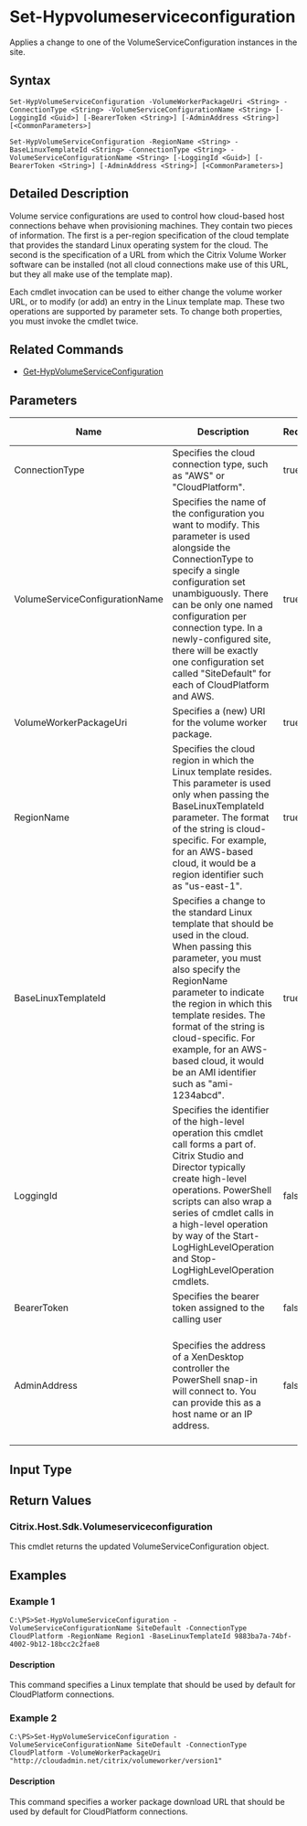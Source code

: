 ﻿
# Set-Hypvolumeserviceconfiguration
Applies a change to one of the VolumeServiceConfiguration instances in the site.
## Syntax
```
Set-HypVolumeServiceConfiguration -VolumeWorkerPackageUri <String> -ConnectionType <String> -VolumeServiceConfigurationName <String> [-LoggingId <Guid>] [-BearerToken <String>] [-AdminAddress <String>] [<CommonParameters>]

Set-HypVolumeServiceConfiguration -RegionName <String> -BaseLinuxTemplateId <String> -ConnectionType <String> -VolumeServiceConfigurationName <String> [-LoggingId <Guid>] [-BearerToken <String>] [-AdminAddress <String>] [<CommonParameters>]
```
## Detailed Description
Volume service configurations are used to control how cloud-based host connections behave when provisioning machines. They contain two pieces of information. The first is a per-region specification of the cloud template that provides the standard Linux operating system for the cloud. The second is the specification of a URL from which the Citrix Volume Worker software can be installed (not all cloud connections make use of this URL, but they all make use of the template map).

Each cmdlet invocation can be used to either change the volume worker URL, or to modify (or add) an entry in the Linux template map. These two operations are supported by parameter sets. To change both properties, you must invoke the cmdlet twice.


## Related Commands

* [Get-HypVolumeServiceConfiguration](./Get-HypVolumeServiceConfiguration/)
## Parameters
| Name   | Description | Required? | Pipeline Input | Default Value |
| --- | --- | --- | --- | --- |
| ConnectionType | Specifies the cloud connection type, such as "AWS" or "CloudPlatform". | true | false |  |
| VolumeServiceConfigurationName | Specifies the name of the configuration you want to modify. This parameter is used alongside the ConnectionType to specify a single configuration set unambiguously. There can be only one named configuration per connection type. In a newly-configured site, there will be exactly one configuration set called "SiteDefault" for each of CloudPlatform and AWS. | true | false |  |
| VolumeWorkerPackageUri | Specifies a (new) URI for the volume worker package. | true | false |  |
| RegionName | Specifies the cloud region in which the Linux template resides. This parameter is used only when passing the BaseLinuxTemplateId parameter. The format of the string is cloud-specific. For example, for an AWS-based cloud, it would be a region identifier such as "us-east-1". | true | false |  |
| BaseLinuxTemplateId | Specifies a change to the standard Linux template that should be used in the cloud. When passing this parameter, you must also specify the RegionName parameter to indicate the region in which this template resides. The format of the string is cloud-specific. For example, for an AWS-based cloud, it would be an AMI identifier such as "ami-1234abcd". | true | false |  |
| LoggingId | Specifies the identifier of the high-level operation this cmdlet call forms a part of. Citrix Studio and Director typically create high-level operations. PowerShell scripts can also wrap a series of cmdlet calls in a high-level operation by way of the Start-LogHighLevelOperation and Stop-LogHighLevelOperation cmdlets. | false | false |  |
| BearerToken | Specifies the bearer token assigned to the calling user | false | false |  |
| AdminAddress | Specifies the address of a XenDesktop controller the PowerShell snap-in will connect to. You can provide this as a host name or an IP address. | false | false | Localhost. Once a value is provided by any cmdlet, this value becomes the default. |

## Input Type

### 

## Return Values

### Citrix.Host.Sdk.Volumeserviceconfiguration
This cmdlet returns the updated VolumeServiceConfiguration object.
## Examples

### Example 1
```
C:\PS>Set-HypVolumeServiceConfiguration -VolumeServiceConfigurationName SiteDefault -ConnectionType CloudPlatform -RegionName Region1 -BaseLinuxTemplateId 9883ba7a-74bf-4002-9b12-18bcc2c2fae8
```
#### Description
This command specifies a Linux template that should be used by default for CloudPlatform connections.
### Example 2
```
C:\PS>Set-HypVolumeServiceConfiguration -VolumeServiceConfigurationName SiteDefault -ConnectionType CloudPlatform -VolumeWorkerPackageUri "http://cloudadmin.net/citrix/volumeworker/version1"
```
#### Description
This command specifies a worker package download URL that should be used by default for CloudPlatform connections.

